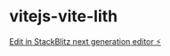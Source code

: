 # vitejs-vite-lith

[Edit in StackBlitz next generation editor ⚡️](https://stackblitz.com/~/github.com/MichaelBiegluk/vitejs-vite-lith)